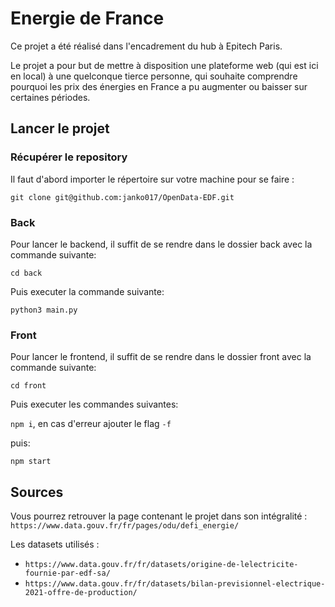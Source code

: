 # Energie de France

Ce projet a été réalisé dans l'encadrement du hub à Epitech Paris.

Le projet a pour but de mettre à disposition une plateforme web (qui est ici en local) à une quelconque tierce personne, qui souhaite comprendre pourquoi les prix des énergies en France a pu augmenter ou baisser sur certaines périodes.

## Lancer le projet

### Récupérer le repository

Il faut d'abord importer le répertoire sur votre machine pour se faire :

`git clone git@github.com:janko017/OpenData-EDF.git`


### Back

Pour lancer le backend, il suffit de se rendre dans le dossier back avec la commande suivante:

`cd back`

Puis executer la commande suivante:

`python3 main.py`

### Front

Pour lancer le frontend, il suffit de se rendre dans le dossier front avec la commande suivante:

`cd front`

Puis executer les commandes suivantes:

`npm i`, en cas d'erreur ajouter le flag `-f`

puis:

`npm start`

## Sources

Vous pourrez retrouver la page contenant le projet dans son intégralité : `https://www.data.gouv.fr/fr/pages/odu/defi_energie/`

Les datasets utilisés :
- `https://www.data.gouv.fr/fr/datasets/origine-de-lelectricite-fournie-par-edf-sa/`
- `https://www.data.gouv.fr/fr/datasets/bilan-previsionnel-electrique-2021-offre-de-production/`
